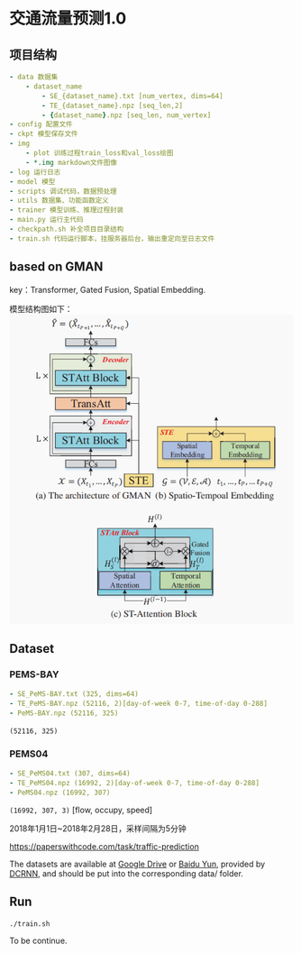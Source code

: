 # 交通流量预测1.0

## 项目结构

```yaml
- data 数据集
    - dataset_name
        - SE_{dataset_name}.txt [num_vertex, dims=64]
        - TE_{dataset_name}.npz [seq_len,2]
        - {dataset_name}.npz [seq_len, num_vertex]
- config 配置文件
- ckpt 模型保存文件
- img
    - plot 训练过程train_loss和val_loss绘图
    - *.img markdown文件图像
- log 运行日志
- model 模型
- scripts 调试代码，数据预处理
- utils 数据集、功能函数定义
- trainer 模型训练、推理过程封装
- main.py 运行主代码
- checkpath.sh 补全项目目录结构
- train.sh 代码运行脚本，挂服务器后台，输出重定向至日志文件

```

## based on GMAN

key：Transformer, Gated Fusion, Spatial Embedding.

模型结构图如下：
![GMAN](./img/gman.png)

## Dataset

### PEMS-BAY

```yaml
- SE_PeMS-BAY.txt (325, dims=64)
- TE_PeMS-BAY.npz (52116, 2)[day-of-week 0-7, time-of-day 0-288]
- PeMS-BAY.npz (52116, 325)
```

`(52116, 325)`

### PEMS04

```yaml
- SE_PeMS04.txt (307, dims=64)
- TE_PeMS04.npz (16992, 2)[day-of-week 0-7, time-of-day 0-288]
- PeMS04.npz (16992, 307)
```

`(16992, 307, 3)` [flow, occupy, speed]

2018年1月1日~2018年2月28日，采样间隔为5分钟

https://paperswithcode.com/task/traffic-prediction

The datasets are available at [Google Drive](https://drive.google.com/open?id=10FOTa6HXPqX8Pf5WRoRwcFnW9BrNZEIX) or [Baidu Yun](https://pan.baidu.com/s/14Yy9isAIZYdU__OYEQGa_g), provided by [DCRNN](https://github.com/liyaguang/DCRNN), and should be put into the corresponding data/ folder.

## Run

```bash
./train.sh
```

To be continue.
